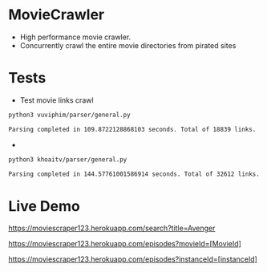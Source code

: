 # MovieCrawler
 - High performance movie crawler.
 - Concurrently crawl the entire movie directories from pirated sites
 

# Tests
- Test movie links crawl
```bash
python3 vuviphim/parser/general.py

Parsing completed in 109.8722128868103 seconds. Total of 18839 links.
```
- 
```bash
python3 khoaitv/parser/general.py

Parsing completed in 144.57761001586914 seconds. Total of 32612 links.
```


# Live Demo

https://moviescraper123.herokuapp.com/search?title=Avenger

https://moviescraper123.herokuapp.com/episodes?movieId=[MovieId]

https://moviescraper123.herokuapp.com/episodes?instanceId=[instanceId]